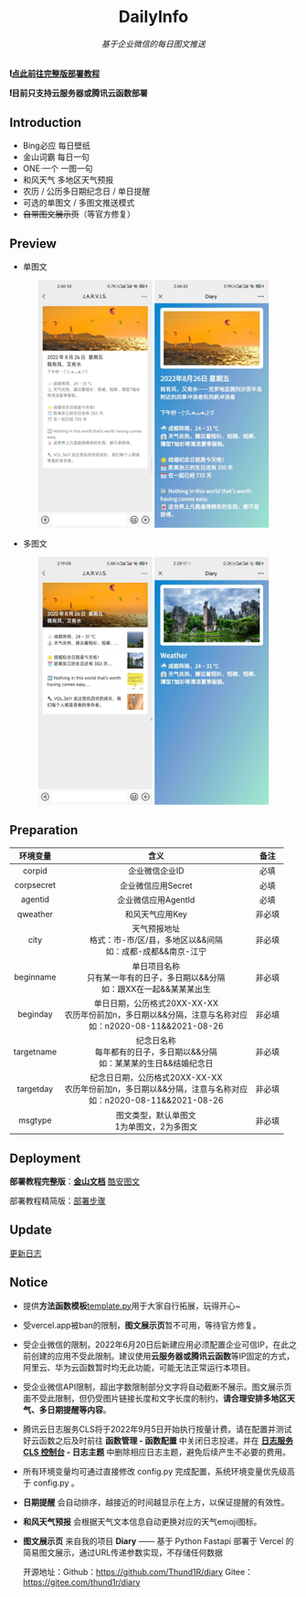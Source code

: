 <h1 align="center">DailyInfo</h1>
<h6 align="center">基于企业微信的每日图文推送</h6>

**❗︎[点此前往完整版部署教程](https://www.kdocs.cn/l/csn6eqw93kQZ)**

**❗︎目前只支持云服务器或腾讯云函数部署**

## Introduction

- Bing必应 每日壁纸
- 金山词霸 每日一句
- ONE·一个 一图一句
- 和风天气 多地区天气预报
- 农历 / 公历多日期纪念日 / 单日提醒
- 可选的单图文 / 多图文推送模式
- ~~自带图文展示页~~（等官方修复）

## Preview

- 单图文

<div align=center><img src="docs/单图文.jpg" width="200"/>  <img src="docs/单图文详情.jpg" width="200"/></div>

- 多图文

<div align=center><img src="docs/多图文.jpg" width="200"/>  <img src="docs/多图文详情.jpg" width="200"/></div>

## Preparation

|  环境变量  |                             含义                             |  备注  |
| :--------: | :----------------------------------------------------------: | :----: |
|   corpid   |                        企业微信企业ID                        |  必填  |
| corpsecret |                      企业微信应用Secret                      |  必填  |
|  agentid   |                     企业微信应用AgentId                      |  必填  |
|  qweather  |                       和风天气应用Key                        | 非必填 |
|    city    | 天气预报地址<br />格式：市-市/区/县，多地区以&&间隔<br />如：成都-成都&&南京-江宁 | 非必填 |
| beginname  | 单日项目名称<br />只有某一年有的日子，多日期以&&分隔<br />如：跟XX在一起&&某某某出生 | 非必填 |
|  beginday  | 单日日期，公历格式20XX-XX-XX<br />农历年份前加n，多日期以&&分隔，注意与名称对应<br />如：n2020-08-11&&2021-08-26 | 非必填 |
| targetname | 纪念日名称<br />每年都有的日子，多日期以&&分隔<br />如：某某某的生日&&结婚纪念日 | 非必填 |
| targetday  | 纪念日日期，公历格式20XX-XX-XX<br />农历年份前加n，多日期以&&分隔，注意与名称对应<br />如：n2020-08-11&&2021-08-26 | 非必填 |
|  msgtype   |        图文类型，默认单图文<br />1为单图文，2为多图文        | 非必填 |

## Deployment

**部署教程完整版**：[**金山文档**](https://www.kdocs.cn/l/csn6eqw93kQZ)        [酷安图文](https://www.coolapk.com/feed/38775487?shareKey=YTYyZmUyYjMxMGIxNjMwYTRkYTc~)

部署教程精简版：[部署步骤](./docs/deployment.md)

## Update

[更新日志](./docs/update.md)

## Notice

- 提供**方法函数模板**[template.py](./template.py)用于大家自行拓展，玩得开心~

- 受vercel.app被ban的限制，**图文展示页**暂不可用，等待官方修复。

- 受企业微信的限制，2022年6月20日后新建应用必须配置企业可信IP，在此之前创建的应用不受此限制。建议使用**云服务器或腾讯云函数**等IP固定的方式，阿里云、华为云函数暂时均无此功能，可能无法正常运行本项目。

- 受企业微信API限制，超出字数限制部分文字将自动截断不展示。图文展示页面不受此限制，但仍受图片链接长度和文字长度的制约，**请合理安排多地区天气、多日期提醒等内容**。

- 腾讯云日志服务CLS将于2022年9月5日开始执行按量计费。请在配置并测试好云函数之后及时前往 **函数管理 - 函数配置** 中关闭日志投递，并在 **[日志服务 CLS 控制台](https://console.cloud.tencent.com/cls) - 日志主题** 中删除相应日志主题，避免后续产生不必要的费用。

- 所有环境变量均可通过直接修改 config.py 完成配置，系统环境变量优先级高于 config.py 。

- **日期提醒** 会自动排序，越接近的时间越显示在上方，以保证提醒的有效性。

- **和风天气预报** 会根据天气文本信息自动更换对应的天气emoji图标。

- **图文展示页** 来自我的项目 **Diary** —— 基于 Python Fastapi 部署于 Vercel 的简易图文展示，通过URL传递参数实现，不存储任何数据

  开源地址：Github：https://github.com/Thund1R/diary     Gitee：https://gitee.com/thund1r/diary

